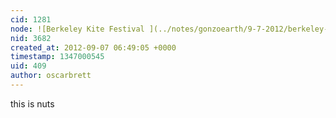 ```yaml
---
cid: 1281
node: ![Berkeley Kite Festival ](../notes/gonzoearth/9-7-2012/berkeley-kite-festival)
nid: 3682
created_at: 2012-09-07 06:49:05 +0000
timestamp: 1347000545
uid: 409
author: oscarbrett
---
```


this is nuts